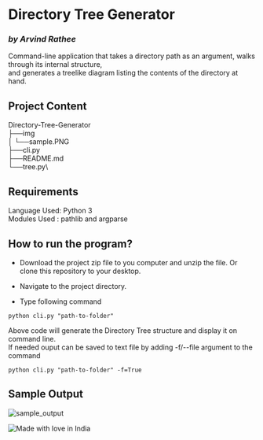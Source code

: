 # Directory Tree Generator
### _by Arvind Rathee_

Command-line application that takes a directory path as an argument, walks through its internal structure,\
and generates a treelike diagram listing the contents of the directory at hand.

## Project Content

Directory-Tree-Generator\
   ├──img\
   │  └──sample.PNG\
   ├──cli.py\
   ├──README.md\
   └──tree.py\

## Requirements

Language Used: Python 3\
Modules Used : pathlib and argparse

## How to run the program?

- Download the project zip file to you computer and unzip the file. Or clone this
repository to your desktop.

- Navigate to the project directory.

- Type following command

```commandline
python cli.py "path-to-folder"
```

Above code will generate the Directory Tree structure and display it on command line.\
If needed ouput can be saved to text file by adding -f/--file argument to the command

```commandline
python cli.py "path-to-folder" -f=True
```

## Sample Output

![sample_output]("./img/sample.PNG)

![Made with love in India](https://madewithlove.now.sh/in?heart=true&template=for-the-badge)